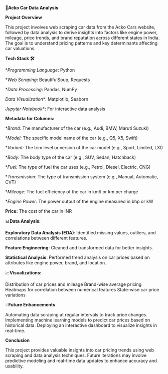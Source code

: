 🚗**Acko Car Data Analysis**

**Project Overview**

This project involves web scraping car data from the Acko Cars website, followed by data analysis to derive insights into factors like engine power, mileage, price trends, and brand reputation across different states in India. The goal is to understand pricing patterns and key determinants affecting car valuations.

**Tech Stack 🛠️**

**Programming Language*: Python

**Web Scraping*: BeautifulSoup, Requests

**Data Processing*: Pandas, NumPy

*Data Visualization**: Matplotlib, Seaborn

*Jupyter Notebook**: For interactive data analysis


**Metadata for Columns:**


**Brand:* The manufacturer of the car (e.g., Audi, BMW, Maruti Suzuki)

**Model:* The specific model name of the car (e.g., Q5, X5, Swift)

**Variant:* The trim level or version of the car model (e.g., Sport, Limited, LXI)

**Body:* The body type of the car (e.g., SUV, Sedan, Hatchback)

**Fuel:* The type of fuel the car uses (e.g., Petrol, Diesel, Electric, CNG)

**Transmission:* The type of transmission system (e.g., Manual, Automatic, CVT)

**Mileage:* The fuel efficiency of the car in km/l or km per charge

**Engine Power:* The power output of the engine measured in bhp or kW

**Price:** The cost of the car in INR



📊**Data Analysis:**

**Exploratory Data Analysis (EDA)**: Identified missing values, outliers, and correlations between different features.

**Feature Engineering**: Cleaned and transformed data for better insights.

**Statistical Analysis**: Performed trend analysis on car prices based on attributes like engine power, brand, and location.



📈**Visualizations:**

Distribution of car prices and mileage
Brand-wise average pricing
Heatmaps for correlation between numerical features
State-wise car price variations



💡**Future Enhancements**

Automating data scraping at regular intervals to track price changes.
Implementing machine learning models to predict car prices based on historical data.
Deploying an interactive dashboard to visualize insights in real-time.

**Conclusion**

This project provides valuable insights into car pricing trends using web scraping and data analysis techniques. Future iterations may involve predictive modeling and real-time data updates to enhance accuracy and usability.
